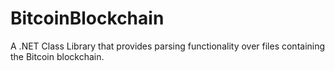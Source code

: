 # BitcoinBlockchain
A .NET Class Library that provides parsing functionality over files containing the Bitcoin blockchain.
